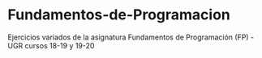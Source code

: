 # Fundamentos-de-Programacion
Ejercicios variados de la asignatura Fundamentos de Programación (FP) - UGR cursos 18-19 y 19-20
